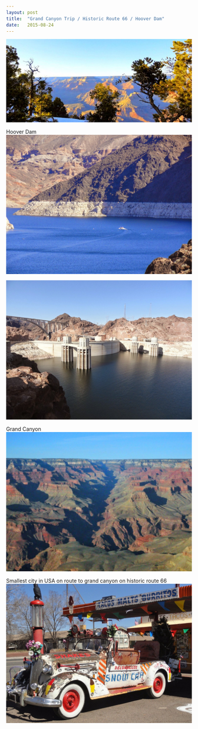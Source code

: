 ```yaml
---
layout: post
title:  "Grand Canyon Trip / Historic Route 66 / Hoover Dam"
date:   2015-08-24
---
```

![The NRI Way](/assets/DSC02541-670x300.jpg)


Hoover Dam
![The NRI Way](/assets/DSC02459-1024x768.jpg)

![The NRI Way](/assets/DSC02461-1024x768.jpg)

Grand Canyon
![The NRI Way](/assets/DSC02523-1024x768.jpg)

Smallest city in USA on route to grand canyon on historic route 66
![The NRI Way](/assets/DSC02482-1024x768.jpg)
